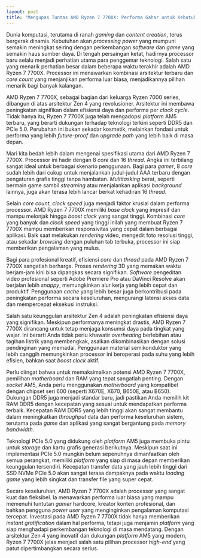 ```yaml
---
layout: post
title: "Mengupas Tuntas AMD Ryzen 7 7700X: Performa Gahar untuk Kebutuhan Modern"
---
```


Dunia komputasi, terutama di ranah _gaming_ dan _content creation_, terus bergerak dinamis. Kebutuhan akan _processing power_ yang mumpuni semakin meningkat seiring dengan perkembangan _software_ dan _game_ yang semakin haus sumber daya. Di tengah persaingan ketat, hadirnya processor baru selalu menjadi perhatian utama para penggemar teknologi. Salah satu yang menarik perhatian besar dalam beberapa waktu terakhir adalah AMD Ryzen 7 7700X. Processor ini menawarkan kombinasi arsitektur terbaru dan _core count_ yang menjanjikan performa luar biasa, menjadikannya pilihan menarik bagi banyak kalangan.

AMD Ryzen 7 7700X, sebagai bagian dari keluarga Ryzen 7000 series, dibangun di atas arsitektur Zen 4 yang revolusioner. Arsitektur ini membawa peningkatan signifikan dalam efisiensi daya dan performa per _clock cycle_. Tidak hanya itu, Ryzen 7 7700X juga telah mengadopsi _platform_ AM5 terbaru, yang berarti dukungan terhadap teknologi terkini seperti DDR5 dan PCIe 5.0. Perubahan ini bukan sekadar kosmetik, melainkan fondasi untuk performa yang lebih _future-proof_ dan _upgrade path_ yang lebih baik di masa depan.

Mari kita bedah lebih dalam mengenai spesifikasi utama dari AMD Ryzen 7 7700X. Processor ini hadir dengan 8 _core_ dan 16 _thread_. Angka ini terbilang sangat ideal untuk berbagai skenario penggunaan. Bagi para _gamer_, 8 _core_ sudah lebih dari cukup untuk menjalankan judul-judul AAA terbaru dengan pengaturan grafis tinggi tanpa hambatan. _Multitasking_ berat, seperti bermain game sambil _streaming_ atau menjalankan aplikasi _background_ lainnya, juga akan terasa lebih lancar berkat kehadiran 16 _thread_.

Selain _core count_, _clock speed_ juga menjadi faktor krusial dalam performa processor. AMD Ryzen 7 7700X memiliki _base clock_ yang impresif dan mampu melonjak hingga _boost clock_ yang sangat tinggi. Kombinasi _core_ yang banyak dan _clock speed_ yang tinggi inilah yang membuat Ryzen 7 7700X mampu memberikan responsivitas yang cepat dalam berbagai aplikasi. Baik saat melakukan _rendering_ video, mengedit foto resolusi tinggi, atau sekadar _browsing_ dengan puluhan tab terbuka, processor ini siap memberikan pengalaman yang mulus.

Bagi para profesional kreatif, efisiensi _core_ dan _thread_ pada AMD Ryzen 7 7700X sangatlah berharga. Proses _rendering_ 3D yang memakan waktu berjam-jam kini bisa dipangkas secara signifikan. _Software_ pengeditan video profesional seperti Adobe Premiere Pro atau DaVinci Resolve akan berjalan lebih _snappy_, memungkinkan alur kerja yang lebih cepat dan produktif. Penggunaan _cache_ yang lebih besar juga berkontribusi pada peningkatan performa secara keseluruhan, mengurangi latensi akses data dan mempercepat eksekusi instruksi.

Salah satu keunggulan arsitektur Zen 4 adalah peningkatan efisiensi daya yang signifikan. Meskipun performanya meningkat drastis, AMD Ryzen 7 7700X dirancang untuk tetap menjaga konsumsi daya pada tingkat yang wajar. Ini berarti Anda tidak perlu khawatir _overheating_ berlebihan atau tagihan listrik yang membengkak, asalkan dikombinasikan dengan solusi pendinginan yang memadai. Penggunaan material semikonduktor yang lebih canggih memungkinkan processor ini beroperasi pada suhu yang lebih efisien, bahkan saat _boost clock_ aktif.

Perlu diingat bahwa untuk memaksimalkan potensi AMD Ryzen 7 7700X, pemilihan _motherboard_ dan RAM yang tepat sangatlah penting. Dengan _socket_ AM5, Anda perlu menggunakan _motherboard_ yang kompatibel dengan chipset seri 600 (seperti X670E, X670, B650E, atau B650). Dukungan DDR5 juga menjadi standar baru, jadi pastikan Anda memilih kit RAM DDR5 dengan kecepatan yang sesuai untuk mendapatkan performa terbaik. Kecepatan RAM DDR5 yang lebih tinggi akan sangat membantu dalam meningkatkan _throughput_ data dan performa keseluruhan sistem, terutama pada _game_ dan aplikasi yang sangat bergantung pada _memory bandwidth_.

Teknologi PCIe 5.0 yang didukung oleh _platform_ AM5 juga membuka pintu untuk _storage_ dan kartu grafis generasi berikutnya. Meskipun saat ini implementasi PCIe 5.0 mungkin belum sepenuhnya dimanfaatkan oleh semua perangkat, memiliki _platform_ yang siap di masa depan memberikan keunggulan tersendiri. Kecepatan transfer data yang jauh lebih tinggi dari SSD NVMe PCIe 5.0 akan sangat terasa dampaknya pada waktu _loading game_ yang lebih singkat dan transfer file yang super cepat.

Secara keseluruhan, AMD Ryzen 7 7700X adalah processor yang sangat kuat dan fleksibel. Ia menawarkan performa luar biasa yang mampu memenuhi tuntutan _gamer_ hardcore, kreator konten profesional, dan bahkan pengguna _power user_ yang menginginkan pengalaman komputasi tercepat. Investasi pada AMD Ryzen 7 7700X tidak hanya memberikan _instant gratification_ dalam hal performa, tetapi juga menjamin _platform_ yang siap menghadapi perkembangan teknologi di masa mendatang. Dengan arsitektur Zen 4 yang inovatif dan dukungan _platform_ AM5 yang modern, Ryzen 7 7700X jelas menjadi salah satu pilihan processor _high-end_ yang patut dipertimbangkan secara serius.
